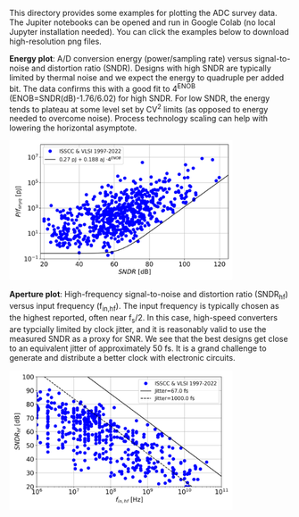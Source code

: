 This directory provides some examples for plotting the ADC survey data. The Jupiter notebooks can be opened and run in Google Colab (no local Jupyter installation needed). You can click the examples below to download high-resolution png files.

**Energy plot**: A/D conversion energy (power/sampling rate) versus signal-to-noise and distortion ratio (SNDR). Designs with high SNDR are typically limited by thermal noise and we expect the energy to quadruple per added bit. The data confirms this with a good fit to 4<sup>ENOB</sup> (ENOB=SNDR(dB)-1.76/6.02) for high SNDR. For low SNDR, the energy tends to plateau at some level set by CV<sup>2</sup> limits (as opposed to energy needed to overcome noise). Process technology scaling can help with lowering the horizontal asymptote.

<img src="energy_plot.png" width="400" />

**Aperture plot**: High-frequency signal-to-noise and distortion ratio (SNDR<sub>hf</sub>) versus input frequency (f<sub>in,hf</sub>). The input frequency is typically chosen as the highest reported, often near f<sub>s</sub>/2. In this case, high-speed converters are typcially limited by clock jitter, and it is reasonably valid to use the measured SNDR as a proxy for SNR. We see that the best designs get close to an equivalent jitter of approximately 50 fs. It is a grand challenge to generate and distribute a better clock with electronic circuits.

<img src="aperture_plot.png" width="400" />
